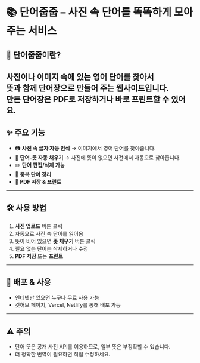 # 📚 단어줍줍 – 사진 속 단어를 똑똑하게 모아주는 서비스

## 📖 단어줍줍이란?
사진이나 이미지 속에 있는 영어 단어를 찾아서  
뜻과 함께 단어장으로 만들어 주는 웹사이트입니다.  
만든 단어장은 PDF로 저장하거나 바로 프린트할 수 있어요.
---
## ✨ 주요 기능
- 📷 **사진 속 글자 자동 인식** → 이미지에서 영어 단어를 찾아줍니다.
- 📝 **단어-뜻 자동 채우기** → 사진에 뜻이 없으면 사전에서 자동으로 찾아줍니다.
- ✏️ **단어 편집/삭제 가능**
- 📂 **중복 단어 정리**
- 💾 **PDF 저장 & 프린트**
---
## 🛠 사용 방법
1. **사진 업로드** 버튼 클릭
2. 자동으로 사진 속 단어를 읽어옴
3. 뜻이 비어 있으면 **뜻 채우기** 버튼 클릭
4. 필요 없는 단어는 삭제하거나 수정
5. **PDF 저장** 또는 **프린트**
---
## 🚀 배포 & 사용
- 인터넷만 있으면 누구나 무료 사용 가능
- 깃허브 페이지, Vercel, Netlify를 통해 배포 가능
---
## ⚠️ 주의
- 단어 뜻은 공개 사전 API를 이용하므로, 일부 뜻은 부정확할 수 있습니다.
- 더 정확한 번역이 필요하면 직접 수정하세요.
